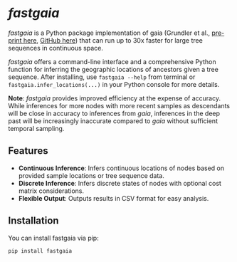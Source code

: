 # *fastgaia*

*fastgaia* is a Python package implementation of gaia (Grundler et al., [pre-print here](https://www.biorxiv.org/content/10.1101/2024.03.27.586858v2), [GitHub here](https://github.com/blueraleigh/gaia)) that can run up to 30x faster for large tree sequences in continuous space.

*fastgaia* offers a command-line interface and a comprehensive Python function for inferring the geographic locations of ancestors given a tree sequence. After installing, use `fastgaia --help` from terminal or `fastgaia.infer_locations(...)` in your Python console for more details.

**Note**: *fastgaia* provides improved efficiency at the expense of accuracy. While inferences for more nodes with more recent samples as descendants will be close in accuracy to inferences from *gaia*, inferences in the deep past will be increasingly inaccurate compared to *gaia* without sufficient temporal sampling.

## Features

- **Continuous Inference**: Infers continuous locations of nodes based on provided sample locations or tree sequence data.
- **Discrete Inference**: Infers discrete states of nodes with optional cost matrix considerations.
- **Flexible Output**: Outputs results in CSV format for easy analysis.

## Installation

You can install fastgaia via pip:

```bash
pip install fastgaia
